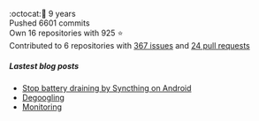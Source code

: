 :octocat::birthday: 9 years  
Pushed 6601 commits  
Own 16 repositories with 925 :star:  
Contributed to 6 repositories with [367 issues](https://github.com/issues?q=is%3Aissue+author%3Aeoli3n) and [24 pull requests](https://github.com/pulls?q=is%3Apr+author%3Aeoli3n+)

##### Lastest blog posts
- [Stop battery draining by Syncthing on Android](https://eoli3n.github.io/2021/12/29/syncthing-battery-draining.html)
- [Degoogling](https://eoli3n.github.io/2021/12/21/degoogling-android.html)
- [Monitoring](https://eoli3n.github.io/2021/12/10/monitoring.html)
